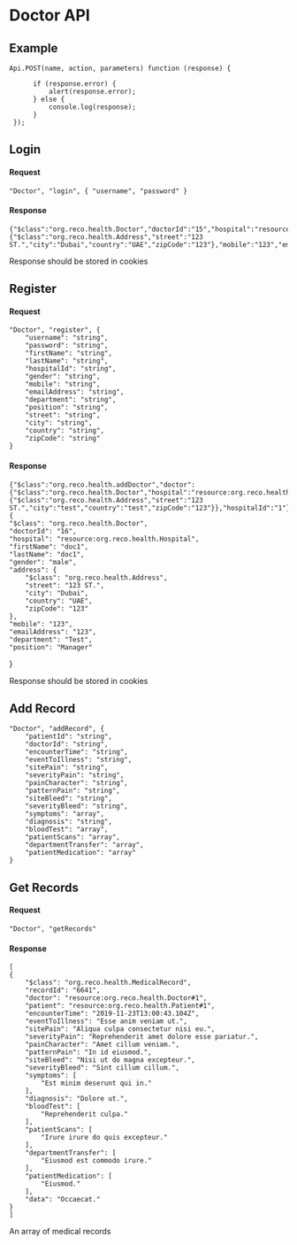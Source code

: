 # Doctor API

## Example

    Api.POST(name, action, parameters) function (response) {

          if (response.error) {
              alert(response.error);
          } else {
              console.log(response);
          }
     });

## Login
#### Request

    "Doctor", "login", { "username", "password" }    

#### Response

    {"$class":"org.reco.health.Doctor","doctorId":"15","hospital":"resource:org.reco.health.Hospital#1","firstName":"doc1","lastName":"doc1","gender":"male","address":{"$class":"org.reco.health.Address","street":"123 ST.","city":"Dubai","country":"UAE","zipCode":"123"},"mobile":"123","emailAddress":"123","department":"Test","position":"Manager"}
    
Response should be stored in cookies

## Register

#### Request

    "Doctor", "register", {
        "username": "string",
        "password": "string",
        "firstName": "string",
        "lastName": "string",
        "hospitalId": "string",
        "gender": "string",
        "mobile": "string",
        "emailAddress": "string",
        "department": "string",
        "position": "string",
        "street": "string",
        "city": "string",
        "country": "string",
        "zipCode": "string"
    }
    
#### Response

    {"$class":"org.reco.health.addDoctor","doctor":{"$class":"org.reco.health.Doctor","hospital":"resource:org.reco.health.Hospital","doctorId":16,"firstName":"doc1","lastName":"doc1","gender":"male","mobile":"123","emailAddress":"123","department":"Test","position":"Manager","address":{"$class":"org.reco.health.Address","street":"123 ST.","city":"test","country":"test","zipCode":"123"}},"hospitalId":"1"}{
    "$class": "org.reco.health.Doctor",
    "doctorId": "16",
    "hospital": "resource:org.reco.health.Hospital",
    "firstName": "doc1",
    "lastName": "doc1",
    "gender": "male",
    "address": {
        "$class": "org.reco.health.Address",
        "street": "123 ST.",
        "city": "Dubai",
        "country": "UAE",
        "zipCode": "123"
    },
    "mobile": "123",
    "emailAddress": "123",
    "department": "Test",
    "position": "Manager"
}
    
Response should be stored in cookies

    
## Add Record

    "Doctor", "addRecord", {
        "patientId": "string",
        "doctorId": "string",
        "encounterTime": "string",
        "eventToIllness": "string",
        "sitePain": "string",
        "severityPain": "string",
        "painCharacter": "string",
        "patternPain": "string",
        "siteBleed": "string",
        "severityBleed": "string",
        "symptoms": "array",
        "diagnosis": "string",
        "bloodTest": "array",
        "patientScans": "array",
        "departmentTransfer": "array",
        "patientMedication": "array"
    }
    
    
## Get Records

#### Request
    "Doctor", "getRecords"
   
#### Response
    [
    {
        "$class": "org.reco.health.MedicalRecord",
        "recordId": "6641",
        "doctor": "resource:org.reco.health.Doctor#1",
        "patient": "resource:org.reco.health.Patient#1",
        "encounterTime": "2019-11-23T13:00:43.104Z",
        "eventToIllness": "Esse anim veniam ut.",
        "sitePain": "Aliqua culpa consectetur nisi eu.",
        "severityPain": "Reprehenderit amet dolore esse pariatur.",
        "painCharacter": "Amet cillum veniam.",
        "patternPain": "In id eiusmod.",
        "siteBleed": "Nisi ut do magna excepteur.",
        "severityBleed": "Sint cillum cillum.",
        "symptoms": [
            "Est minim deserunt qui in."
        ],
        "diagnosis": "Dolore ut.",
        "bloodTest": [
            "Reprehenderit culpa."
        ],
        "patientScans": [
            "Irure irure do quis excepteur."
        ],
        "departmentTransfer": [
            "Eiusmod est commodo irure."
        ],
        "patientMedication": [
            "Eiusmod."
        ],
        "data": "Occaecat."
    }
    ]

An array of medical records
   
